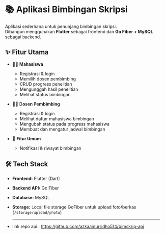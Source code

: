 # 📚 Aplikasi Bimbingan Skripsi

Aplikasi sederhana untuk penunjang bimbingan skripsi.  
Dibangun menggunakan **Flutter** sebagai frontend dan **Go Fiber + MySQL** sebagai backend.  

## ✨ Fitur Utama
- 👩‍🎓 **Mahasiswa**
  - Registrasi & login
  - Memilih dosen pembimbing
  - CRUD progress penelitian
  - Mengunggah hasil penelitian
  - Melihat status bimbingan  

- 👨‍🏫 **Dosen Pembimbing**
  - Registrasi & login
  - Melihat daftar mahasiswa bimbingan
  - Mengubah status pada progress mahasiswa
  - Membuat dan mengatur jadwal bimbingan  

- 📅 **Fitur Umum**
  - Notifikasi & riwayat bimbingan

## 🛠️ Tech Stack
- **Frontend:** Flutter (Dart)
- **Backend API:** Go Fiber
- **Database:** MySQL
- **Storage:** Local file storage GoFiber untuk upload foto/berkas (`/storage/upload/photo`)
  
  ---

- link repo api : https://github.com/azkaainurridho514/bimskrip-api
